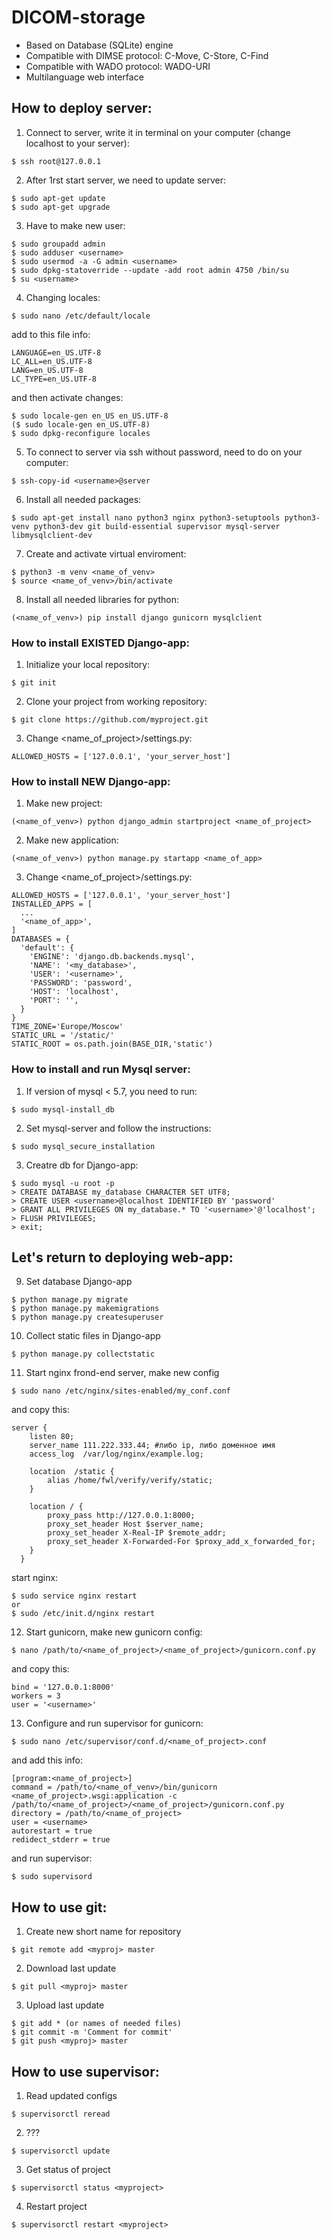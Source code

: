 # DICOM-storage
- Based on Database (SQLite) engine
- Compatible with DIMSE protocol: C-Move, C-Store, C-Find
- Compatible with WADO protocol: WADO-URI
- Multilanguage web interface

## How to deploy server:
1) Connect to server, write it in terminal on your computer (change localhost to your server):
```
$ ssh root@127.0.0.1
```
2) After 1rst start server, we need to update server:
```
$ sudo apt-get update
$ sudo apt-get upgrade
```
3) Have to make new user:
```
$ sudo groupadd admin
$ sudo adduser <username>
$ sudo usermod -a -G admin <username>
$ sudo dpkg-statoverride --update -add root admin 4750 /bin/su
$ su <username>
```
4) Changing locales:
```
$ sudo nano /etc/default/locale
```
add to this file info:
```
LANGUAGE=en_US.UTF-8
LC_ALL=en_US.UTF-8
LANG=en_US.UTF-8
LC_TYPE=en_US.UTF-8
```
and then activate changes:
```
$ sudo locale-gen en_US en_US.UTF-8
($ sudo locale-gen en_US.UTF-8)
$ sudo dpkg-reconfigure locales
```
5) To connect to server via ssh without password, need to do on your computer:
```
$ ssh-copy-id <username>@server
```
6) Install all needed packages:
```
$ sudo apt-get install nano python3 nginx python3-setuptools python3-venv python3-dev git build-essential supervisor mysql-server libmysqlclient-dev
```

7) Create and activate virtual enviroment:
```
$ python3 -m venv <name_of_venv>
$ source <name_of_venv>/bin/activate
```
8) Install all needed libraries for python:
```
(<name_of_venv>) pip install django gunicorn mysqlclient 
```
### How to install EXISTED Django-app:
1) Initialize your local repository: 
```
$ git init
```
2) Clone your project from working repository:
```
$ git clone https://github.com/myproject.git
```
3) Change <name_of_project>/settings.py:
```
ALLOWED_HOSTS = ['127.0.0.1', 'your_server_host']
```

### How to install NEW Django-app:
1) Make new project:
```
(<name_of_venv>) python django_admin startproject <name_of_project>
```
2) Make new application:
```
(<name_of_venv>) python manage.py startapp <name_of_app>
```
3) Change <name_of_project>/settings.py:
```
ALLOWED_HOSTS = ['127.0.0.1', 'your_server_host']
INSTALLED_APPS = [
  ...
  '<name_of_app>',
]
DATABASES = {
  'default': {
    'ENGINE': 'django.db.backends.mysql',
    'NAME': '<my_database>',
    'USER': '<username>',
    'PASSWORD': 'password',
    'HOST': 'localhost',
    'PORT': '',
  }
}
TIME_ZONE='Europe/Moscow'
STATIC_URL = '/static/'
STATIC_ROOT = os.path.join(BASE_DIR,'static')
```
### How to install and run Mysql server:
1) If version of mysql < 5.7, you need to run:
```
$ sudo mysql-install_db
```
2) Set mysql-server and follow the instructions:
```
$ sudo mysql_secure_installation
```
3) Creatre db for Django-app:
```
$ sudo mysql -u root -p
> CREATE DATABASE my_database CHARACTER SET UTF8;
> CREATE USER <username>@localhost IDENTIFIED BY 'password'
> GRANT ALL PRIVILEGES ON my_database.* TO '<username>'@'localhost';
> FLUSH PRIVILEGES;
> exit;
```
## Let's return to deploying web-app:
9) Set database Django-app
```
$ python manage.py migrate
$ python manage.py makemigrations
$ python manage.py createsuperuser
```
10) Collect static files in Django-app
```
$ python manage.py collectstatic
```
11) Start nginx frond-end server, make new config
```
$ sudo nano /etc/nginx/sites-enabled/my_conf.conf
```
and copy this:
```
server {
    listen 80;
    server_name 111.222.333.44; #либо ip, либо доменное имя
    access_log  /var/log/nginx/example.log;

    location  /static {
        alias /home/fwl/verify/verify/static;
    }

    location / {
        proxy_pass http://127.0.0.1:8000; 
        proxy_set_header Host $server_name;
        proxy_set_header X-Real-IP $remote_addr;
        proxy_set_header X-Forwarded-For $proxy_add_x_forwarded_for;
    }
  }
```
start nginx:
```
$ sudo service nginx restart
or
$ sudo /etc/init.d/nginx restart
```
12) Start gunicorn, make new gunicorn config:
```
$ nano /path/to/<name_of_project>/<name_of_project>/gunicorn.conf.py
```
and copy this:
```
bind = '127.0.0.1:8000'
workers = 3
user = '<username>'
```
13) Configure and run supervisor for gunicorn:
```
$ sudo nano /etc/supervisor/conf.d/<name_of_project>.conf
```
and add this info:
```
[program:<name_of_project>]
command = /path/to/<name_of_venv>/bin/gunicorn <name_of_project>.wsgi:application -c /path/to/<name_of_project>/<name_of_project>/gunicorn.conf.py
directory = /path/to/<name_of_project>
user = <username>
autorestart = true
redidect_stderr = true
```
and run supervisor:
```
$ sudo supervisord
```

## How to use git:
1) Create new short name for repository
```
$ git remote add <myproj> master
```
2) Download last update 
```
$ git pull <myproj> master
```
3) Upload last update
```
$ git add * (or names of needed files)
$ git commit -m 'Comment for commit'
$ git push <myproj> master
```

## How to use supervisor:
1) Read updated configs
```
$ supervisorctl reread
```
2) ???
```
$ supervisorctl update
```
3) Get status of project
```
$ supervisorctl status <myproject>
```
4) Restart project
```
$ supervisorctl restart <myproject>
```
